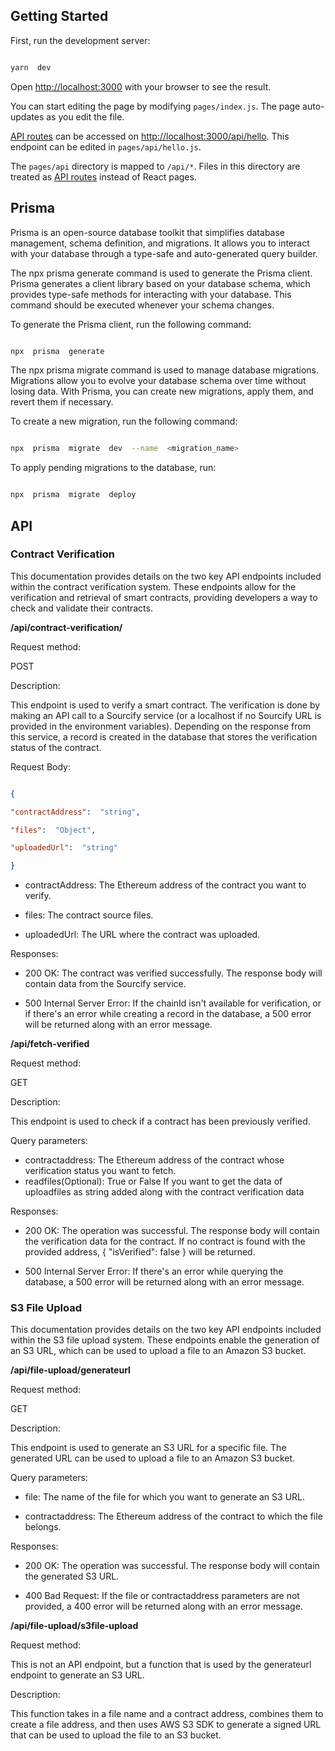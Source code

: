 ## Getting Started

  

First, run the development server:

  

```bash

yarn  dev

```

  

Open [http://localhost:3000](http://localhost:3000) with your browser to see the result.

  

You can start editing the page by modifying `pages/index.js`. The page auto-updates as you edit the file.

  

[API routes](https://nextjs.org/docs/api-routes/introduction) can be accessed on [http://localhost:3000/api/hello](http://localhost:3000/api/hello). This endpoint can be edited in `pages/api/hello.js`.

  

The `pages/api` directory is mapped to `/api/*`. Files in this directory are treated as [API routes](https://nextjs.org/docs/api-routes/introduction) instead of React pages.

  

## Prisma

  

Prisma is an open-source database toolkit that simplifies database management, schema definition, and migrations. It allows you to interact with your database through a type-safe and auto-generated query builder.

  

The npx prisma generate command is used to generate the Prisma client. Prisma generates a client library based on your database schema, which provides type-safe methods for interacting with your database. This command should be executed whenever your schema changes.

  

To generate the Prisma client, run the following command:

  

```bash

npx  prisma  generate

```

  

The npx prisma migrate command is used to manage database migrations. Migrations allow you to evolve your database schema over time without losing data. With Prisma, you can create new migrations, apply them, and revert them if necessary.

  

To create a new migration, run the following command:

  

```bash

npx  prisma  migrate  dev  --name  <migration_name>

```

  

To apply pending migrations to the database, run:

  

```bash

npx  prisma  migrate  deploy

```

  

## API

  

### Contract Verification

  

This documentation provides details on the two key API endpoints included within the contract verification system. These endpoints allow for the verification and retrieval of smart contracts, providing developers a way to check and validate their contracts.

  

**/api/contract-verification/**

  

Request method:

POST

  

Description:

This endpoint is used to verify a smart contract. The verification is done by making an API call to a Sourcify service (or a localhost if no Sourcify URL is provided in the environment variables). Depending on the response from this service, a record is created in the database that stores the verification status of the contract.

  

Request Body:

```json

{

"contractAddress":  "string",

"files":  "Object",

"uploadedUrl":  "string"

}

```

  

* contractAddress: The Ethereum address of the contract you want to verify.

* files: The contract source files.

* uploadedUrl: The URL where the contract was uploaded.

  

Responses:

* 200 OK: The contract was verified successfully. The response body will contain data from the Sourcify service.

* 500 Internal Server Error: If the chainId isn't available for verification, or if there's an error while creating a record in the database, a 500 error will be returned along with an error message.

  

**/api/fetch-verified**

  

Request method:

GET

  

Description:

This endpoint is used to check if a contract has been previously verified.

  

Query parameters:

* contractaddress: The Ethereum address of the contract whose verification status you want to fetch.
* readfiles(Optional):  True or False If you want to get the data of uploadfiles as string added along with the contract verification data

  

Responses:

* 200 OK: The operation was successful. The response body will contain the verification data for the contract. If no contract is found with the provided address, { "isVerified": false } will be returned.

* 500 Internal Server Error: If there's an error while querying the database, a 500 error will be returned along with an error message.

  

### S3 File Upload

  

This documentation provides details on the two key API endpoints included within the S3 file upload system. These endpoints enable the generation of an S3 URL, which can be used to upload a file to an Amazon S3 bucket.

  

**/api/file-upload/generateurl**

  

Request method:

GET

  

Description:

This endpoint is used to generate an S3 URL for a specific file. The generated URL can be used to upload a file to an Amazon S3 bucket.

  

Query parameters:

* file: The name of the file for which you want to generate an S3 URL.

* contractaddress: The Ethereum address of the contract to which the file belongs.

  

Responses:

* 200 OK: The operation was successful. The response body will contain the generated S3 URL.

* 400 Bad Request: If the file or contractaddress parameters are not provided, a 400 error will be returned along with an error message.

  

**/api/file-upload/s3file-upload**

  

Request method:

This is not an API endpoint, but a function that is used by the generateurl endpoint to generate an S3 URL.

  

Description:

This function takes in a file name and a contract address, combines them to create a file address, and then uses AWS S3 SDK to generate a signed URL that can be used to upload the file to an S3 bucket.